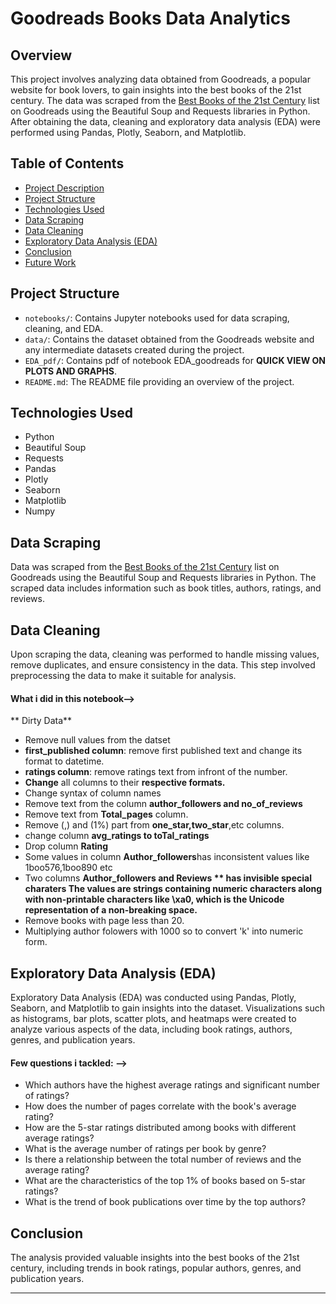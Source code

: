

# Goodreads Books Data Analytics

## Overview
This project involves analyzing data obtained from Goodreads, a popular website for book lovers, to gain insights into the best books of the 21st century. The data was scraped from the [Best Books of the 21st Century](https://www.goodreads.com/list/show/7.Best_Books_of_the_21st_Century) list on Goodreads using the Beautiful Soup and Requests libraries in Python. After obtaining the data, cleaning and exploratory data analysis (EDA) were performed using Pandas, Plotly, Seaborn, and Matplotlib.

## Table of Contents
- [Project Description](#goodreads-books-data-analytics)
- [Project Structure](#project-structure)
- [Technologies Used](#technologies-used)
- [Data Scraping](#data-scraping)
- [Data Cleaning](#data-cleaning)
- [Exploratory Data Analysis (EDA)](#exploratory-data-analysis-eda)
- [Conclusion](#conclusion)
- [Future Work](#future-work)

## Project Structure
- `notebooks/`: Contains Jupyter notebooks used for data scraping, cleaning, and EDA.
- `data/`: Contains the dataset obtained from the Goodreads website and any intermediate datasets created during the project.
- `EDA_pdf/`: Contains pdf of notebook EDA_goodreads for **QUICK VIEW ON PLOTS AND GRAPHS**.
- `README.md`: The README file providing an overview of the project.

## Technologies Used
- Python
- Beautiful Soup
- Requests
- Pandas
- Plotly
- Seaborn
- Matplotlib
- Numpy

## Data Scraping
Data was scraped from the [Best Books of the 21st Century](https://www.goodreads.com/list/show/7.Best_Books_of_the_21st_Century) list on Goodreads using the Beautiful Soup and Requests libraries in Python. The scraped data includes information such as book titles, authors, ratings, and reviews.

## Data Cleaning
Upon scraping the data, cleaning was performed to handle missing values, remove duplicates, and ensure consistency in the data. This step involved preprocessing the data to make it suitable for analysis.
#### What i did in this notebook-->
** Dirty Data**
- Remove null values from the datset
- **first_published column**: remove first published text and change its format to datetime.
- **ratings column**: remove ratings text from infront of the number.
- **Change** all columns to their **respective formats.**
- Change syntax of column names
- Remove text from the column **author_followers and no_of_reviews**
- Remove text from **Total_pages** column.
- Remove (,) and (1%) part from **one_star,two_star**,etc columns.
- change column  **avg_ratings to toTal_ratings**
- Drop column **Rating**
- Some values in column **Author_followers**has inconsistent values like 1boo576,1boo890 etc 
- Two columns **Author_followers and Reviews ** has invisible special charaters The values are strings containing numeric characters along with non-printable characters like \xa0, which is the Unicode representation of a non-breaking space.**
- Remove books with page less than 20.
- Multiplying author folowers with 1000 so to convert 'k' into numeric form.

## Exploratory Data Analysis (EDA)
Exploratory Data Analysis (EDA) was conducted using Pandas, Plotly, Seaborn, and Matplotlib to gain insights into the dataset. Visualizations such as histograms, bar plots, scatter plots, and heatmaps were created to analyze various aspects of the data, including book ratings, authors, genres, and publication years.
#### Few questions i tackled:  -->
- Which authors have the highest average ratings and significant number of ratings?
- How does the number of pages correlate with the book's average rating?
- How are the 5-star ratings distributed among books with different average ratings?
- What is the average number of ratings per book by genre?
- Is there a relationship between the total number of reviews and the average rating?
- What are the characteristics of the top 1% of books based on 5-star ratings?
- What is the trend of book publications over time by the top authors?
## Conclusion
The analysis provided valuable insights into the best books of the 21st century, including trends in book ratings, popular authors, genres, and publication years.



---


